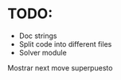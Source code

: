 # TODO:
- Doc strings
- Split code into different files
- Solver module

Mostrar next move superpuesto